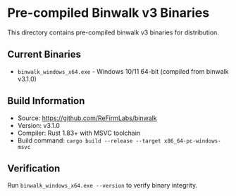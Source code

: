 # Pre-compiled Binwalk v3 Binaries

This directory contains pre-compiled binwalk v3 binaries for distribution.

## Current Binaries
- `binwalk_windows_x64.exe` - Windows 10/11 64-bit (compiled from binwalk v3.1.0)

## Build Information
- Source: https://github.com/ReFirmLabs/binwalk
- Version: v3.1.0
- Compiler: Rust 1.83+ with MSVC toolchain
- Build command: `cargo build --release --target x86_64-pc-windows-msvc`

## Verification
Run `binwalk_windows_x64.exe --version` to verify binary integrity.
